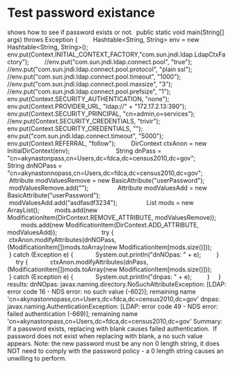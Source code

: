 # Test password existance

shows how to see if password exists or not.
 public static void main(String\[\] args) throws Exception {
        Hashtable<String, String> env = new Hashtable<String, String>();
        env.put(Context.INITIAL\_CONTEXT\_FACTORY,"com.sun.jndi.ldap.LdapCtxFactory");
        //env.put("com.sun.jndi.ldap.connect.pool", "true");
        //env.put("com.sun.jndi.ldap.connect.pool.protocol", "plain ssl");
        //env.put("com.sun.jndi.ldap.connect.pool.timeout", "1000");
        //env.put("com.sun.jndi.ldap.connect.pool.maxsize", "3");
        //env.put("com.sun.jndi.ldap.connect.pool.prefsize", "1");
        env.put(Context.SECURITY\_AUTHENTICATION, "none");
        env.put(Context.PROVIDER\_URL, "ldap://" + "172.17.2.13:390");
        env.put(Context.SECURITY\_PRINCIPAL, "cn=admin,o=services");
        //env.put(Context.SECURITY\_CREDENTIALS, "trivir");
        env.put(Context.SECURITY\_CREDENTIALS, "");
        env.put("com.sun.jndi.ldap.connect.timeout", "5000");
        env.put(Context.REFERRAL, "follow");
        DirContext ctxAnon = new InitialDirContext(env);
        
        
        String dnPass = "cn=akynastonpass,cn=Users,dc=fdca,dc=census2010,dc=gov";
        String dnNOPass = "cn=akynastonnopass,cn=Users,dc=fdca,dc=census2010,dc=gov";
        Attribute modValuesRemove = new BasicAttribute("userPassword");
         modValuesRemove.add("");        
        Attribute modValuesAdd = new BasicAttribute("userPassword");
        modValuesAdd.add("asdfasdf3234");        
        List<ModificationItem> mods = new ArrayList<ModificationItem>();
        mods.add(new ModificationItem(DirContext.REMOVE\_ATTRIBUTE, modValuesRemove));
        mods.add(new ModificationItem(DirContext.ADD\_ATTRIBUTE, modValuesAdd));
                
        try {
            ctxAnon.modifyAttributes(dnNOPass, (ModificationItem\[\])mods.toArray(new ModificationItem\[mods.size()\]));
        } catch (Exception e) {
            System.out.println("dnNOpas: " + e);
        }
        try {
            ctxAnon.modifyAttributes(dnPass, (ModificationItem\[\])mods.toArray(new ModificationItem\[mods.size()\]));
        } catch (Exception e) {
            System.out.println("dnpas: " + e);
        }
    }
results:
dnNOpas: javax.naming.directory.NoSuchAttributeException: \[LDAP: error code 16 - NDS error: no such value (-602)\]; remaining name 'cn=akynastonnopass,cn=Users,dc=fdca,dc=census2010,dc=gov'
dnpas: javax.naming.AuthenticationException: \[LDAP: error code 49 - NDS error: failed authentication (-669)\]; remaining name 'cn=akynastonpass,cn=Users,dc=fdca,dc=census2010,dc=gov'
Summary:  If a password exists, replacing with blank causes failed authentication.  If password does not exist when replacing with blank, a no such value appears.
Note: the new password must be any non 0 length string, it does NOT need to comply with the password policy - a 0 length string causes an unwilling to perform.
